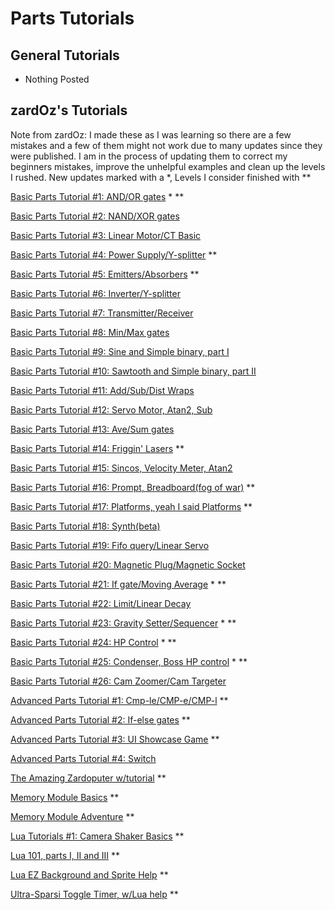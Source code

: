 # Parts Tutorials

## General Tutorials
* Nothing Posted

## zardOz's Tutorials
Note from zardOz: I made these as I was learning so there are a few mistakes and a few of them might not work due to many updates since they were published. I am in the process of updating them to correct my beginners mistakes, improve the unhelpful examples and clean up the levels I rushed. New updates marked with a \*, Levels I consider finished with \*\*

[Basic Parts Tutorial #1: AND/OR gates](http://archive.principiagame.com/level/715) \* \*\*

[Basic Parts Tutorial #2: NAND/XOR gates](http://archive.principiagame.com/level/743)

[Basic Parts Tutorial #3: Linear Motor/CT Basic](http://archive.principiagame.com/level/753)

[Basic Parts Tutorial #4: Power Supply/Y-splitter](http://archive.principiagame.com/level/759) \*\*

[Basic Parts Tutorial #5: Emitters/Absorbers](http://archive.principiagame.com/level/776) \*\*

[Basic Parts Tutorial #6: Inverter/Y-splitter](http://archive.principiagame.com/level/790)

[Basic Parts Tutorial #7: Transmitter/Receiver](http://archive.principiagame.com/level/792)

[Basic Parts Tutorial #8: Min/Max gates](http://archive.principiagame.com/level/806)

[Basic Parts Tutorial #9: Sine and Simple binary, part I](http://archive.principiagame.com/level/812)

[Basic Parts Tutorial #10: Sawtooth and Simple binary, part II](http://archive.principiagame.com/level/829)

[Basic Parts Tutorial #11: Add/Sub/Dist Wraps](http://archive.principiagame.com/level/834)

[Basic Parts Tutorial #12: Servo Motor, Atan2, Sub](http://archive.principiagame.com/level/846)

[Basic Parts Tutorial #13: Ave/Sum gates](http://archive.principiagame.com/level/850)

[Basic Parts Tutorial #14: Friggin' Lasers](http://archive.principiagame.com/level/887) \*\*

[Basic Parts Tutorial #15: Sincos, Velocity Meter, Atan2](http://archive.principiagame.com/level/904)

[Basic Parts Tutorial #16: Prompt, Breadboard(fog of war)](http://archive.principiagame.com/level/927) \*\*

[Basic Parts Tutorial #17: Platforms, yeah I said Platforms](http://archive.principiagame.com/level/933) \*\*

[Basic Parts Tutorial #18: Synth(beta)](http://archive.principiagame.com/level/962)

[Basic Parts Tutorial #19: Fifo query/Linear Servo](http://archive.principiagame.com/level/1024)

[Basic Parts Tutorial #20: Magnetic Plug/Magnetic Socket](http://archive.principiagame.com/level/1089)

[Basic Parts Tutorial #21: If gate/Moving Average](http://archive.principiagame.com/level/1272) \* \*\*

[Basic Parts Tutorial #22: Limit/Linear Decay](http://archive.principiagame.com/level/1286)

[Basic Parts Tutorial #23: Gravity Setter/Sequencer](http://archive.principiagame.com/level/1290) \* \*\*

[Basic Parts Tutorial #24: HP Control](http://archive.principiagame.com/level/1314) \* \*\*

[Basic Parts Tutorial #25: Condenser, Boss HP control](http://archive.principiagame.com/level/1326) \* \*\*

[Basic Parts Tutorial #26: Cam Zoomer/Cam Targeter](http://archive.principiagame.com/level/1694)

[Advanced Parts Tutorial #1: Cmp-le/CMP-e/CMP-l](http://archive.principiagame.com/level/1065) \*\*

[Advanced Parts Tutorial #2: If-else gates](http://archive.principiagame.com/level/1331) \*\*

[Advanced Parts Tutorial #3: UI Showcase Game](http://archive.principiagame.com/level/1429) \*\*

[Advanced Parts Tutorial #4: Switch](http://archive.principiagame.com/level/1624)

[The Amazing Zardoputer w/tutorial](http://archive.principiagame.com/level/1350) \*\*

[Memory Module Basics](http://archive.principiagame.com/level/2191) \*\*

[Memory Module Adventure](http://archive.principiagame.com/level/2203) \*\*

[Lua Tutorials #1: Camera Shaker Basics](http://archive.principiagame.com/level/1561) \*\*

[Lua 101, parts I, II and III](http://archive.principiagame.com/level/1741) \*\*

[Lua EZ Background and Sprite Help](http://archive.principiagame.com/level/1921) \*\*

[Ultra-Sparsi Toggle Timer, w/Lua help](http://archive.principiagame.com/level/2255) \*\*
